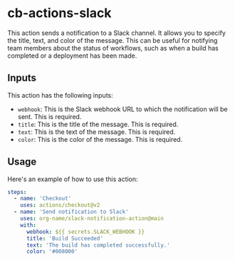 # cb-actions-slack

This action sends a notification to a Slack channel. It allows you to specify the title, text, and color of the message. This can be useful for notifying team members about the status of workflows, such as when a build has completed or a deployment has been made.

## Inputs

This action has the following inputs:

- `webhook`: This is the Slack webhook URL to which the notification will be sent. This is required.
- `title`: This is the title of the message. This is required.
- `text`: This is the text of the message. This is required.
- `color`: This is the color of the message. This is required.

## Usage

Here's an example of how to use this action:

```yaml
steps:
  - name: 'Checkout'
    uses: actions/checkout@v2
  - name: 'Send notification to Slack'
    uses: org-name/slack-notification-action@main
    with:
      webhook: ${{ secrets.SLACK_WEBHOOK }}
      title: 'Build Succeeded'
      text: 'The build has completed successfully.'
      color: '#008000'
```

